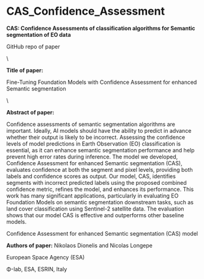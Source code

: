 # CAS_Confidence_Assessment
**CAS: Confidence Assessments of classification algorithms for Semantic segmentation of EO data**

GitHub repo of paper

\

**Title of paper:**

Fine-Tuning Foundation Models with Confidence Assessment for enhanced Semantic segmentation

\

**Abstract of paper:**

Confidence assessments of semantic segmentation algorithms are important. Ideally, AI models should have the ability to predict in advance whether their output is likely to be incorrect. Assessing the confidence levels of model predictions in Earth Observation (EO) classification is essential, as it can enhance semantic segmentation performance and help prevent high error rates during inference. The model we developed, Confidence Assessment for enhanced Semantic segmentation (CAS), evaluates confidence at both the segment and pixel levels, providing both labels and confidence scores as output. Our model, CAS, identifies segments with incorrect predicted labels using the proposed combined confidence metric, refines the model, and enhances its performance. This work has many significant applications, particularly in evaluating EO Foundation Models on semantic segmentation downstream tasks, such as land cover classification using Sentinel-2 satellite data. The evaluation shows that our model CAS is effective and outperforms other baseline models.

Confidence Assessment for enhanced Semantic segmentation (CAS) model

**Authors of paper:**
Nikolaos Dionelis and Nicolas Longepe

European Space Agency (ESA)

Φ-lab, ESA, ESRIN, Italy

